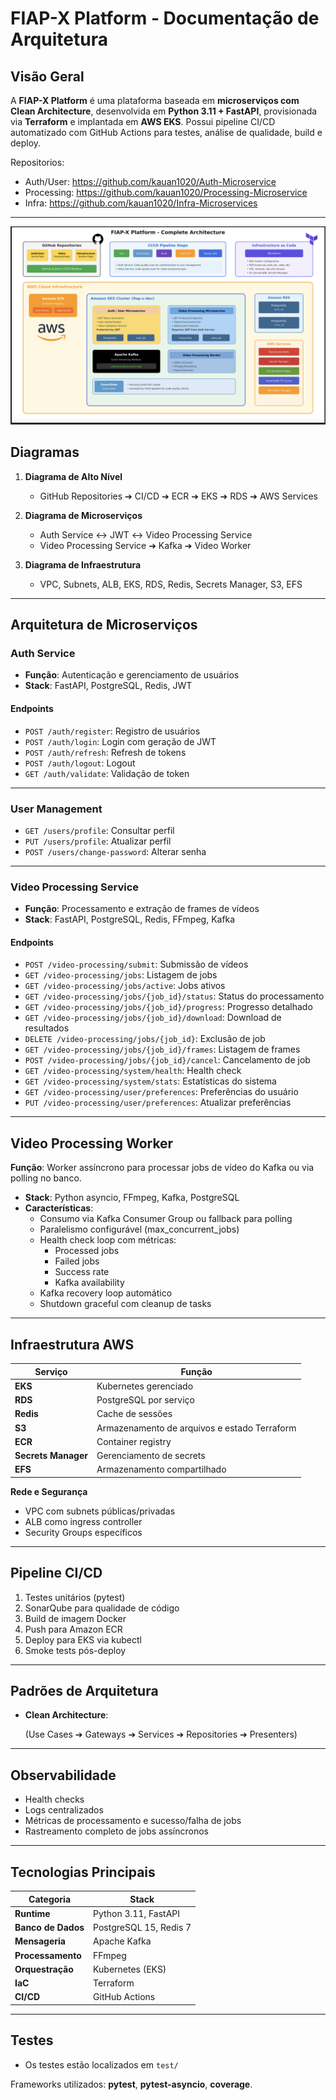 # FIAP-X Platform - Documentação de Arquitetura

## Visão Geral

A **FIAP-X Platform** é uma plataforma baseada em **microserviços com Clean Architecture**, desenvolvida em **Python 3.11 + FastAPI**, provisionada via **Terraform** e implantada em **AWS EKS**. Possui pipeline CI/CD automatizado com GitHub Actions para testes, análise de qualidade, build e deploy.

Repositorios:
- Auth/User: https://github.com/kauan1020/Auth-Microservice
- Processing: https://github.com/kauan1020/Processing-Microservice
- Infra: https://github.com/kauan1020/Infra-Microservices

---
![arquitetura.png](arquitetura.png)

## Diagramas

1. **Diagrama de Alto Nível**
   - GitHub Repositories ➔ CI/CD ➔ ECR ➔ EKS ➔ RDS ➔ AWS Services

2. **Diagrama de Microserviços**
   - Auth Service ↔ JWT ↔ Video Processing Service
   - Video Processing Service ➔ Kafka ➔ Video Worker

3. **Diagrama de Infraestrutura**
   - VPC, Subnets, ALB, EKS, RDS, Redis, Secrets Manager, S3, EFS

---

## Arquitetura de Microserviços

### Auth Service

- **Função**: Autenticação e gerenciamento de usuários
- **Stack**: FastAPI, PostgreSQL, Redis, JWT

#### Endpoints

- `POST /auth/register`: Registro de usuários
- `POST /auth/login`: Login com geração de JWT
- `POST /auth/refresh`: Refresh de tokens
- `POST /auth/logout`: Logout
- `GET /auth/validate`: Validação de token

---

### User Management

- `GET /users/profile`: Consultar perfil
- `PUT /users/profile`: Atualizar perfil
- `POST /users/change-password`: Alterar senha

---

### Video Processing Service

- **Função**: Processamento e extração de frames de vídeos
- **Stack**: FastAPI, PostgreSQL, Redis, FFmpeg, Kafka

#### Endpoints

- `POST /video-processing/submit`: Submissão de vídeos
- `GET /video-processing/jobs`: Listagem de jobs
- `GET /video-processing/jobs/active`: Jobs ativos
- `GET /video-processing/jobs/{job_id}/status`: Status do processamento
- `GET /video-processing/jobs/{job_id}/progress`: Progresso detalhado
- `GET /video-processing/jobs/{job_id}/download`: Download de resultados
- `DELETE /video-processing/jobs/{job_id}`: Exclusão de job
- `GET /video-processing/jobs/{job_id}/frames`: Listagem de frames
- `POST /video-processing/jobs/{job_id}/cancel`: Cancelamento de job
- `GET /video-processing/system/health`: Health check
- `GET /video-processing/system/stats`: Estatísticas do sistema
- `GET /video-processing/user/preferences`: Preferências do usuário
- `PUT /video-processing/user/preferences`: Atualizar preferências

---

## Video Processing Worker

**Função**: Worker assíncrono para processar jobs de vídeo do Kafka ou via polling no banco.

- **Stack**: Python asyncio, FFmpeg, Kafka, PostgreSQL
- **Características**:
  - Consumo via Kafka Consumer Group ou fallback para polling
  - Paralelismo configurável (max_concurrent_jobs)
  - Health check loop com métricas:
    - Processed jobs
    - Failed jobs
    - Success rate
    - Kafka availability
  - Kafka recovery loop automático
  - Shutdown graceful com cleanup de tasks

---

## Infraestrutura AWS

| Serviço | Função |
|---|---|
| **EKS** | Kubernetes gerenciado |
| **RDS** | PostgreSQL por serviço |
| **Redis** | Cache de sessões |
| **S3** | Armazenamento de arquivos e estado Terraform |
| **ECR** | Container registry |
| **Secrets Manager** | Gerenciamento de secrets |
| **EFS** | Armazenamento compartilhado |

**Rede e Segurança**

- VPC com subnets públicas/privadas
- ALB como ingress controller
- Security Groups específicos

---

## Pipeline CI/CD

1. Testes unitários (pytest)
2. SonarQube para qualidade de código
3. Build de imagem Docker
4. Push para Amazon ECR
5. Deploy para EKS via kubectl
6. Smoke tests pós-deploy

---

## Padrões de Arquitetura

- **Clean Architecture**:


    (Use Cases ➔ Gateways ➔ Services ➔ Repositories ➔ Presenters)

---

## Observabilidade

- Health checks
- Logs centralizados
- Métricas de processamento e sucesso/falha de jobs
- Rastreamento completo de jobs assíncronos

---

## Tecnologias Principais

| Categoria | Stack |
|---|---|
| **Runtime** | Python 3.11, FastAPI |
| **Banco de Dados** | PostgreSQL 15, Redis 7 |
| **Mensageria** | Apache Kafka |
| **Processamento** | FFmpeg |
| **Orquestração** | Kubernetes (EKS) |
| **IaC** | Terraform |
| **CI/CD** | GitHub Actions |

---

## Testes

- Os testes estão localizados em `test/`

Frameworks utilizados: **pytest**, **pytest-asyncio**, **coverage**.

